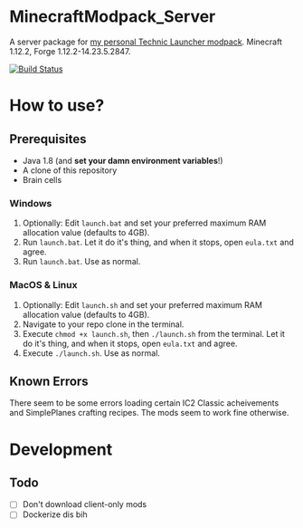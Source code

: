 # MinecraftModpack_Server
A server package for [my personal Technic Launcher modpack](). Minecraft 1.12.2, Forge 1.12.2-14.23.5.2847.

[![Build Status](https://travis-ci.com/JLefebvre55/MinecraftModpack_Server.svg?branch=master)](https://travis-ci.com/JLefebvre55/MinecraftModpack_Server)

# How to use?

## Prerequisites

- Java 1.8 (and **set your damn environment variables**!)
- A clone of this repository
- Brain cells

### Windows

1. Optionally: Edit `launch.bat` and set your preferred maximum RAM allocation value (defaults to 4GB).
2. Run `launch.bat`. Let it do it's thing, and when it stops, open `eula.txt` and agree.
4. Run `launch.bat`. Use as normal.

### MacOS & Linux

1. Optionally: Edit `launch.sh` and set your preferred maximum RAM allocation value (defaults to 4GB).
2. Navigate to your repo clone in the terminal.
3. Execute `chmod +x launch.sh`, then `./launch.sh` from the terminal. Let it do it's thing, and when it stops, open `eula.txt` and agree.
4. Execute `./launch.sh`. Use as normal.

## Known Errors

There seem to be some errors loading certain IC2 Classic acheivements and SimplePlanes crafting recipes. The mods seem to work fine otherwise.

# Development

## Todo

- [ ] Don't download client-only mods
- [ ] Dockerize dis bih